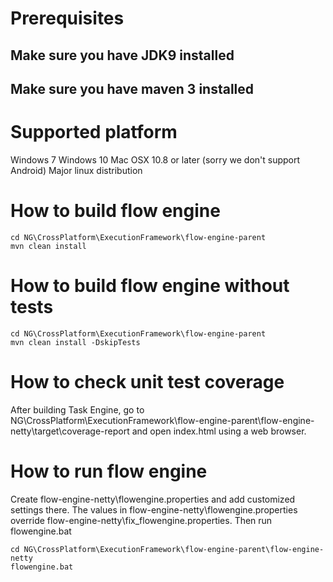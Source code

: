 # Prerequisites
## Make sure you have JDK9 installed
## Make sure you have maven 3 installed

# Supported platform
Windows 7
Windows 10
Mac OSX 10.8 or later (sorry we don't support Android)
Major linux distribution

# How to build flow engine
```
cd NG\CrossPlatform\ExecutionFramework\flow-engine-parent 
mvn clean install
```

# How to build flow engine without tests
```
cd NG\CrossPlatform\ExecutionFramework\flow-engine-parent
mvn clean install -DskipTests
```

# How to check unit test coverage
After building Task Engine, go to NG\CrossPlatform\ExecutionFramework\flow-engine-parent\flow-engine-netty\target\coverage-report and open index.html using a web browser.

# How to run flow engine
Create flow-engine-netty\flowengine.properties and add customized settings there.
The values in flow-engine-netty\flowengine.properties override flow-engine-netty\fix_flowengine.properties.
Then run flowengine.bat

```
cd NG\CrossPlatform\ExecutionFramework\flow-engine-parent\flow-engine-netty
flowengine.bat
```